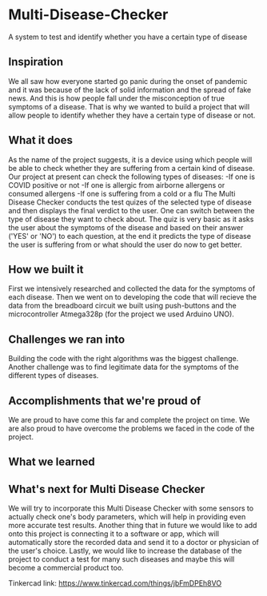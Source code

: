 # Multi-Disease-Checker
A system to test and identify whether you have a certain type of disease

## Inspiration
We all saw how everyone started go panic during the onset of pandemic and it was because of the lack of solid information and the spread of fake news. And this is how people fall under the misconception of true symptoms of a disease. That is why we wanted to build a project that will allow people to identify whether they have a certain type of disease or not.

## What it does
As the name of the project suggests, it is a device using which people will be able to check whether they are suffering from a certain kind of disease. Our project at present can check the following types of diseases:
-If one is COVID positive or not
-If one is allergic from airborne allergens or consumed allergens
-If one is suffering from a cold or a flu
The Multi Disease Checker conducts the test quizes of the selected type of disease and then displays the final verdict to the user. One can switch between the type of disease they want to check about. The quiz is very basic as it asks the user about the symptoms of the disease and based on their answer ('YES' or 'NO') to each question, at the end it predicts the type of disease the user is suffering from or what should the user do now to get better. 

## How we built it
First we intensively researched and collected the data for the symptoms of each disease. Then we went on to developing the code that will recieve the data from the breadboard circuit we built using push-buttons and the microcontroller Atmega328p (for the project we used Arduino UNO). 

## Challenges we ran into
Building the code with the right algorithms was the biggest challenge. Another challenge was to find legitimate data for the symptoms of the different types of diseases. 

## Accomplishments that we're proud of
We are proud to have come this far and complete the project on time. We are also proud to have overcome the problems we faced in the code of the project. 

## What we learned


## What's next for Multi Disease Checker
We will try to incorporate this Multi Disease Checker with some sensors to actually check one's body parameters, which will help in providing even more accurate test results. Another thing that in future we would like to add onto this project is connecting it to a software or app, which will automatically store the recorded data and send it to a doctor or physician of the user's choice. Lastly, we would like to increase the database of the project to conduct a test for many such diseases and maybe this will become a commercial product too.  

Tinkercad link: https://www.tinkercad.com/things/jbFmDPEh8VO
